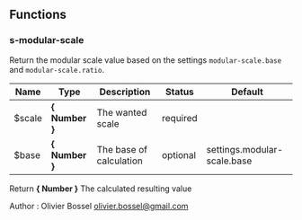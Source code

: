 ## Functions


### s-modular-scale

Return the modular scale value based on the settings ```modular-scale.base``` and ```modular-scale.ratio```.



Name  |  Type  |  Description  |  Status  |  Default
------------  |  ------------  |  ------------  |  ------------  |  ------------
$scale  |  **{ Number }**  |  The wanted scale  |  required  |
$base  |  **{ Number }**  |  The base of calculation  |  optional  |  settings.modular-scale.base

Return **{ Number }** The calculated resulting value

Author : Olivier Bossel <olivier.bossel@gmail.com>